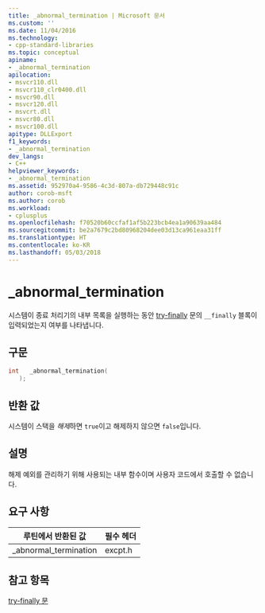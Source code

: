 ```yaml
---
title: _abnormal_termination | Microsoft 문서
ms.custom: ''
ms.date: 11/04/2016
ms.technology:
- cpp-standard-libraries
ms.topic: conceptual
apiname:
- _abnormal_termination
apilocation:
- msvcr110.dll
- msvcr110_clr0400.dll
- msvcr90.dll
- msvcr120.dll
- msvcrt.dll
- msvcr80.dll
- msvcr100.dll
apitype: DLLExport
f1_keywords:
- _abnormal_termination
dev_langs:
- C++
helpviewer_keywords:
- _abnormal_termination
ms.assetid: 952970a4-9586-4c3d-807a-db729448c91c
author: corob-msft
ms.author: corob
ms.workload:
- cplusplus
ms.openlocfilehash: f70520b60ccfaf1af5b223bcb4ea1a90639aa484
ms.sourcegitcommit: be2a7679c2bd80968204dee03d13ca961eaa31ff
ms.translationtype: HT
ms.contentlocale: ko-KR
ms.lasthandoff: 05/03/2018
---
```

# <a name="abnormaltermination"></a>_abnormal_termination
시스템이 종료 처리기의 내부 목록을 실행하는 동안 [try-finally](../cpp/try-finally-statement.md) 문의 `__finally` 블록이 입력되었는지 여부를 나타냅니다.  
  
## <a name="syntax"></a>구문  
  
```cpp  
int   _abnormal_termination(  
   );  
```  
  
## <a name="return-value"></a>반환 값  
 시스템이 스택을 *해제*하면 `true`이고 해제하지 않으면 `false`입니다.  
  
## <a name="remarks"></a>설명  
 해제 예외를 관리하기 위해 사용되는 내부 함수이며 사용자 코드에서 호출할 수 없습니다.  
  
## <a name="requirements"></a>요구 사항  
  
|루틴에서 반환된 값|필수 헤더|  
|-------------|---------------------|  
|_abnormal_termination|excpt.h|  
  
## <a name="see-also"></a>참고 항목  
 [try-finally 문](../cpp/try-finally-statement.md)